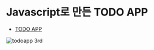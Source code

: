 # Javascript로 만든 TODO APP

- [TODO APP](https://sujeong-ko.github.io/js-challenge-todolist/)


![todoapp 3rd](https://user-images.githubusercontent.com/100406952/213379742-6d07cb34-691e-45b5-b46e-d1ebbf0370c5.gif)
